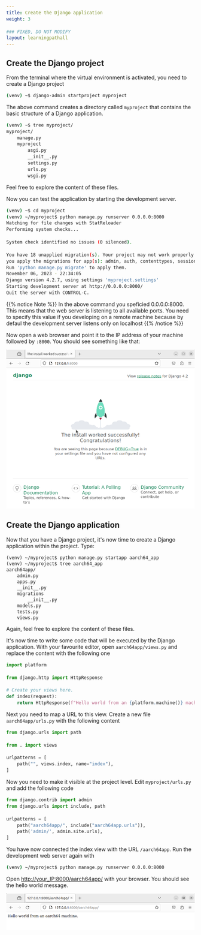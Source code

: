 ```yaml
---
title: Create the Django application
weight: 3

### FIXED, DO NOT MODIFY
layout: learningpathall
---
```


## Create the Django project

From the terminal where the virtual environment is activated, you need to
create a Django project

```bash
(venv) ~$ django-admin startproject myproject
```

The above command creates a directory called `myproject` that contains the basic
structure of a Django application.

```bash
(venv) ~$ tree myproject/
myproject/
    manage.py
    myproject
        asgi.py
        __init__.py
        settings.py
        urls.py
        wsgi.py

```

Feel free to explore the content of these files.

Now you can test the application by starting the development server.

```bash
(venv) ~$ cd myproject
(venv) ~/myproject$ python manage.py runserver 0.0.0.0:8000
Watching for file changes with StatReloader
Performing system checks...

System check identified no issues (0 silenced).

You have 18 unapplied migration(s). Your project may not work properly until
you apply the migrations for app(s): admin, auth, contenttypes, sessions.
Run 'python manage.py migrate' to apply them.
November 06, 2023 - 22:34:05
Django version 4.2.7, using settings 'myproject.settings'
Starting development server at http://0.0.0.0:8000/
Quit the server with CONTROL-C.
```

{{% notice Note %}}
In the above command you speficied 0.0.0.0:8000. This means
that the web server is listening to all available ports. You need to specify
this value if you developing on a remote machine because by defaul the
development server listens only on localhost
{{% /notice %}}

Now open a web browser and point it to the IP address of your machine followed
by `:8000`. You should see something like that:

![alt-text #center](django-install.png "Successful installation of a Django project")

## Create the Django application
Now that you have a Django project, it's now time to create a Django
application within the project. Type:

```
(venv) ~/myproject$ python manage.py startapp aarch64_app
(venv) ~/myproject$ tree aarch64_app
aarch64app/
    admin.py
    apps.py
    __init__.py
    migrations
        __init__.py
    models.py
    tests.py
    views.py
```

Again, feel free to explore the content of these files.

It's now time to write some code that will be executed by the Django
application.
With your favourite editor, open `aarch64app/views.py` and replace the content
with the following one

```python
import platform

from django.http import HttpResponse

# Create your views here.
def index(request):
    return HttpResponse(f"Hello world from an {platform.machine()} machine.") 
```

Next you need to map a URL to this view. Create a new file `aarch64app/urls.py`
with the following content

```python
from django.urls import path

from . import views

urlpatterns = [
    path("", views.index, name="index"),
]
```

Now you need to make it visible at the project level. Edit `myproject/urls.py`
and add the following code

```python
from django.contrib import admin
from django.urls import include, path

urlpatterns = [
    path("aarch64app/", include("aarch64app.urls")),
    path('admin/', admin.site.urls),
]
```

You have now connected the index view with the URL `/aarch64app`. Run the
development web server again with

```bash
(venv) ~/myproject$ python manage.py runserver 0.0.0.0:8000
```

Open [http://your_IP:8000/aarch64app/](http://your_IP:8000/aarch64app/) with
your browser. You should see the hello world message.


![alt-text #center](django-app.png "Successful call to a Django view")
